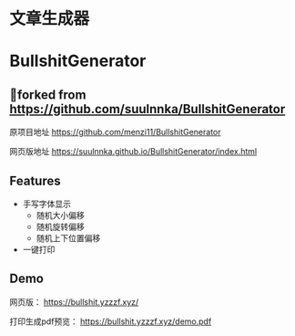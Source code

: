 # 文章生成器
# BullshitGenerator
## 🍴forked from https://github.com/suulnnka/BullshitGenerator
原项目地址 https://github.com/menzi11/BullshitGenerator

网页版地址 https://suulnnka.github.io/BullshitGenerator/index.html

## Features
- 手写字体显示
  - 随机大小偏移
  - 随机旋转偏移
  - 随机上下位置偏移
- 一键打印

## Demo
网页版：
https://bullshit.yzzzf.xyz/

打印生成pdf预览：
https://bullshit.yzzzf.xyz/demo.pdf

